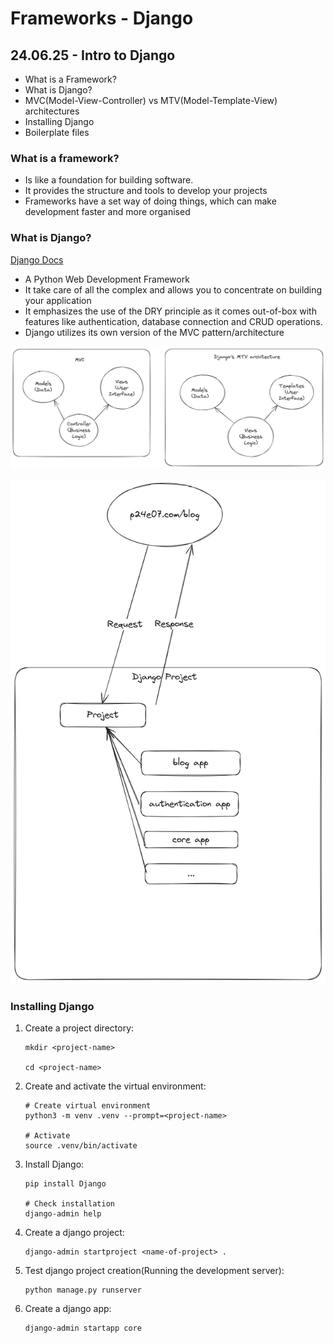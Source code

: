# Frameworks - Django

## 24.06.25 - Intro to Django

- What is a Framework?
- What is Django?
- MVC(Model-View-Controller) vs MTV(Model-Template-View) architectures
- Installing Django
- Boilerplate files

### What is a framework?

- Is like a foundation for building software.
- It provides the structure and tools to develop your projects
- Frameworks have a set way of doing things, which can make development faster and more organised

### What is Django?

[Django Docs](https://docs.djangoproject.com/en/5.2/)

- A Python Web Development Framework
- It take care of all the complex and allows you to concentrate on building your application
- It emphasizes the use of the DRY principle as it comes out-of-box with features like authentication, database connection and CRUD operations.
- Django utilizes its own version of the MVC pattern/architecture

![MTV](example_imgs/MTV.png)

![Apps vs Project](example_imgs/apps_vs_project.png)

### Installing Django

1. Create a project directory:

    ```shell
    mkdir <project-name>

    cd <project-name>
    ```

2. Create and activate the virtual environment:

    ```shell
    # Create virtual environment
    python3 -m venv .venv --prompt=<project-name>

    # Activate
    source .venv/bin/activate
    ```

3. Install Django:

    ```shell
    pip install Django

    # Check installation 
    django-admin help
    ```

4. Create a django project:

    ```shell
    django-admin startproject <name-of-project> .
    ```

5. Test django project creation(Running the development server):

    ```shell
    python manage.py runserver
    ```

6. Create a django app:

    ```shell
    django-admin startapp core
    ```
